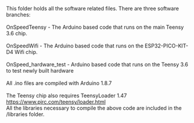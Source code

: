 This folder holds all the software related files. There are three software branches:\
\
OnSpeedTeensy - The Arduino based code that runs on the main Teensy 3.6 chip.\
\
OnSpeedWifi - The Arduino based code that runs on the ESP32-PICO-KIT-D4 Wifi chip.\
\
OnSpeed_hardware_test - Arduino based code that runs on the Teensy 3.6 to test newly built hardware\
\
All .ino files are compiled with Arduino 1.8.7\
\
The Teensy chip also requires TeensyLoader 1.47 https://www.pjrc.com/teensy/loader.html
\
All the libraries necessary to compile the above code are included in the /libraries folder.
